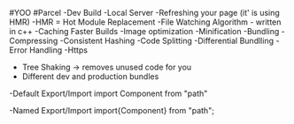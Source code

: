#YOO
#Parcel
-Dev Build
-Local Server
-Refreshing your page (it' is using HMR)
-HMR = Hot Module Replacement
-File Watching Algorithm - written in c++
-Caching Faster Builds
-Image optimization
-Minification
-Bundling
-Compressing
-Consistent Hashing
-Code Splitting
-Differential Bundlling
-Error Handling
-Https

- Tree Shaking -> removes unused code for you
- Different dev and production bundles

-Default Export/Import
import Component from "path"

-Named Export/Import
import{Component} from "path";

